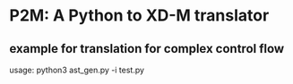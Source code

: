 # P2M: A Python to XD-M translator
## example for translation for complex control flow
usage: python3 ast_gen.py -i test.py
